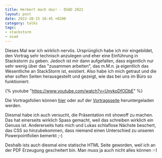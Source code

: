 ```yaml
---
title: Herbert mach das! - OSAD 2022
layout: post
date: 2022-10-15 16:45 +0200
category: talks
tags:
- stackstorm
- osad
---
```


Dieses Mal war ich wirklich nervös. Ursprünglich habe ich mir eingebildet, den Vortrag sehr technisch anzulegen und eher eine Einführung in Stackstorm zu geben.
Jedoch ist mir dann aufgefallen, dass eigentlich nur sehr wenig über das "zusammen arbeiten", das m.M.n. ja eigentlich das Wesentliche an StackStorm ist, existiert. Also habe ich mich getraut und die eher soften Seiten herausgestellt und gezeigt, wie das bei uns im Büro so funktioniert:

{% youtube "https://www.youtube.com/watch?v=UnykoDfODbE" %}

Die Vortragsfolien können [hier](/assets/pdf/osad2022-schaller-stackstorm.html) oder auf der [Vortragsseite](https://osad-munich.org/featured-speakers-2022/herbert-mach-das-stackstorm-im-taeglichen-betrieb/) heruntergeladen werden.

Diesmal habe ich auch versucht, die Präsentation mit showoff zu machen. Das hat einerseits wirklich Spass gemacht, weil das schreiben wirklich ein Genuss ist. Andererseits hats mich und Lukas schlaflose Nächste beschert, das CSS so hinzubekommen, dass niemand einen Unterschied zu unseren Powerpointfolien bemerkt ;-)

Deshalb ists auch diesmal eine statische HTML Seite geworden, weil ich an der PDF Erzeugung gescheitert bin. Man muss ja auch nicht alles können :-)
